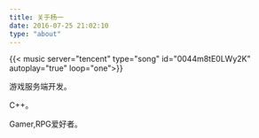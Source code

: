 ```yaml
---
title: 关于杨一
date: 2016-07-25 21:02:10
type: "about"
---
```


{{< music server="tencent" type="song" id="0044m8tE0LWy2K" autoplay="true" loop="one">}}

游戏服务端开发。

C++。

Gamer,RPG爱好者。